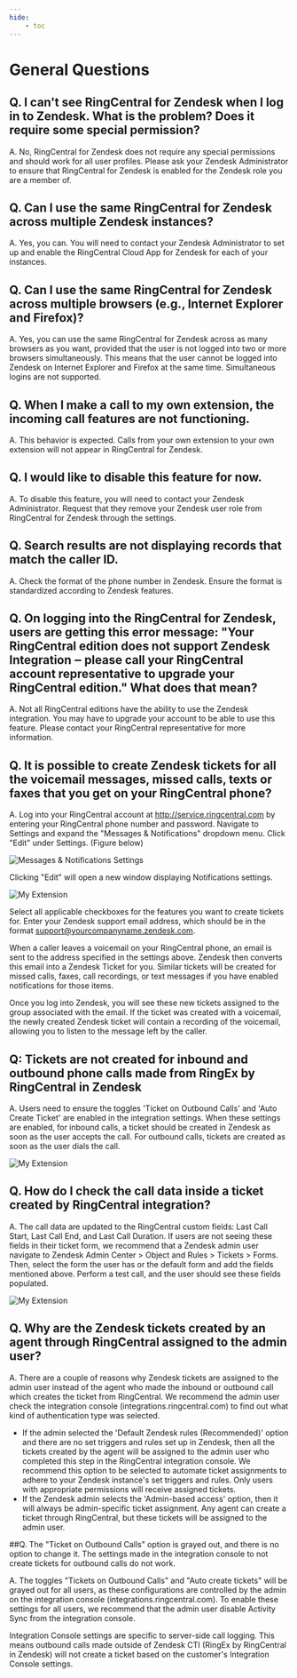 ```yaml
---
hide:
    - toc
---
```


# General Questions

## Q. I can't see RingCentral for Zendesk when I log in to Zendesk. What is the problem? Does it require some special permission?

A. No, RingCentral for Zendesk does not require any special permissions and should work for all user profiles. Please ask your Zendesk Administrator to ensure that RingCentral for Zendesk is enabled for the Zendesk role you are a member of.

## Q. Can I use the same RingCentral for Zendesk across multiple Zendesk instances?

A. Yes, you can. You will need to contact your Zendesk Administrator to set up and enable the RingCentral Cloud App for Zendesk for each of your instances.

## Q. Can I use the same RingCentral for Zendesk across multiple browsers (e.g., Internet Explorer and Firefox)?

A. Yes, you can use the same RingCentral for Zendesk across as many browsers as you want, provided that the user is not logged into two or more browsers simultaneously. This means that the user cannot be logged into Zendesk on Internet Explorer and Firefox at the same time. Simultaneous logins are not supported.

## Q. When I make a call to my own extension, the incoming call features are not functioning.

A. This behavior is expected. Calls from your own extension to your own extension will not appear in RingCentral for Zendesk.

## Q. I would like to disable this feature for now.

A. To disable this feature, you will need to contact your Zendesk Administrator. Request that they remove your Zendesk user role from RingCentral for Zendesk through the settings.

## Q. Search results are not displaying records that match the caller ID.

A. Check the format of the phone number in Zendesk. Ensure the format is standardized according to Zendesk features.

## Q. On logging into the RingCentral for Zendesk, users are getting this error message: "Your RingCentral edition does not support Zendesk Integration ‒ please call your RingCentral account representative to upgrade your RingCentral edition." What does that mean?

A. Not all RingCentral editions have the ability to use the Zendesk integration. You may have to upgrade your account to be able to
use this feature. Please contact your RingCentral representative for more information.

## Q. It is possible to create Zendesk tickets for all the voicemail messages, missed calls, texts or faxes that you get on your RingCentral phone?

A. Log into your RingCentral account at http://service.ringcentral.com by entering your RingCentral phone number and password. Navigate to Settings and expand the "Messages & Notifications" dropdown menu. Click "Edit" under Settings. (Figure below)

![Messages & Notifications Settings](./img/service-site.png)

Clicking "Edit" will open a new window displaying Notifications settings.

![My Extension](./img/notification-settings.png)

Select all applicable checkboxes for the features you want to create tickets for. Enter your Zendesk support email address, which should be in the format support@yourcompanyname.zendesk.com.

When a caller leaves a voicemail on your RingCentral phone, an email is sent to the address specified in the settings above. Zendesk then converts this email into a Zendesk Ticket for you. Similar tickets will be created for missed calls, faxes, call recordings, or text messages if you have enabled notifications for those items.

Once you log into Zendesk, you will see these new tickets assigned to the group associated with the email. If the ticket was created with a voicemail, the newly created Zendesk ticket will contain a recording of the voicemail, allowing you to listen to the message left by the caller.

## Q: Tickets are not created for inbound and outbound phone calls made from RingEx by RingCentral in Zendesk

A. Users need to ensure the toggles 'Ticket on Outbound Calls' and 'Auto Create Ticket' are enabled in the integration settings. When these settings are enabled, for inbound calls, a ticket should be created in Zendesk as soon as the user accepts the call. For outbound calls, tickets are created as soon as the user dials the call.

![My Extension](./img/zendesk-integration-settings.png)

## Q. How do I check the call data inside a ticket created by RingCentral integration?

A. The call data are updated to the RingCentral custom fields: Last Call Start, Last Call End, and Last Call Duration. If users are not seeing these fields in their ticket form, we recommend that a Zendesk admin user navigate to Zendesk Admin Center > Object and Rules > Tickets > Forms. Then, select the form the user has or the default form and add the fields mentioned above. Perform a test call, and the user should see these fields populated.

![My Extension](./img/zendesk-custom-fields.png)

## Q. Why are the Zendesk tickets created by an agent through RingCentral assigned to the admin user?

A. There are a couple of reasons why Zendesk tickets are assigned to the admin user instead of the agent who made the inbound or outbound call which creates the ticket from RingCentral. We recommend the admin user check the integration console (integrations.ringcentral.com) to find out what kind of authentication type was selected.

-   If the admin selected the 'Default Zendesk rules (Recommended)' option and there are no set triggers and rules set up in Zendesk, then all the tickets created by the agent will be assigned to the admin user who completed this step in the RingCentral integration console. We recommend this option to be selected to automate ticket assignments to adhere to your Zendesk instance's set triggers and rules. Only users with appropriate permissions will receive assigned tickets.
-   If the Zendesk admin selects the 'Admin-based access' option, then it will always be admin-specific ticket assignment. Any agent can create a ticket through RingCentral, but these tickets will be assigned to the admin user.

##Q. The "Ticket on Outbound Calls" option is grayed out, and there is no option to change it. The settings made in the integration console to not create tickets for outbound calls do not work.

A. The toggles "Tickets on Outbound Calls" and "Auto create tickets" will be grayed out for all users, as these configurations are controlled by the admin on the integration console (integrations.ringcentral.com). To enable these settings for all users, we recommend that the admin user disable Activity Sync from the integration console.

Integration Console settings are specific to server-side call logging. This means outbound calls made outside of Zendesk CTI (RingEx by RingCentral in Zendesk) will not create a ticket based on the customer's Integration Console settings.
